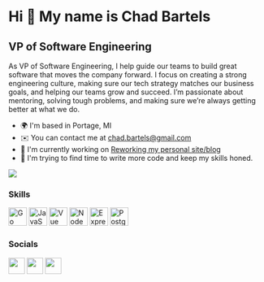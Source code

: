 Hi 👋 My name is Chad Bartels
=============================

VP of Software Engineering
------------------

As VP of Software Engineering, I help guide our teams to build great software that moves the company forward. I focus on creating a strong engineering culture, making sure our tech strategy matches our business goals, and helping our teams grow and succeed. I’m passionate about mentoring, solving tough problems, and making sure we’re always getting better at what we do.

* 🌍  I'm based in Portage, MI
* ✉️  You can contact me at [chad.bartels@gmail.com](mailto:chad.bartels@gmail.com)
* 🚀  I'm currently working on [Reworking my personal site/blog](http://chadbartels.com)
* 🧠  I'm trying to find time to write more code and keep my skills honed.

<a href="https://www.twitter.com/chadbartels" target="_blank" rel="noreferrer"><img
src="https://img.shields.io/twitter/follow/chadbartels?logo=twitter&style=for-the-badge&color=0891b2&labelColor=1c1917"
/></a>
### Skills

<p align="left">
<a href="https://go.dev/doc/" target="_blank" rel="noreferrer"><img src="https://raw.githubusercontent.com/danielcranney/readme-generator/main/public/icons/skills/go-colored.svg" width="36" height="36" alt="Go" /></a>
<a href="https://developer.mozilla.org/en-US/docs/Web/JavaScript" target="_blank" rel="noreferrer"><img src="https://raw.githubusercontent.com/danielcranney/readme-generator/main/public/icons/skills/javascript-colored.svg" width="36" height="36" alt="JavaScript" /></a>
<a href="https://vuejs.org/" target="_blank" rel="noreferrer"><img src="https://raw.githubusercontent.com/danielcranney/readme-generator/main/public/icons/skills/vuejs-colored.svg" width="36" height="36" alt="Vue" /></a>
<a href="https://nodejs.org/en/" target="_blank" rel="noreferrer"><img src="https://raw.githubusercontent.com/danielcranney/readme-generator/main/public/icons/skills/nodejs-colored.svg" width="36" height="36" alt="NodeJS" /></a>
<a href="https://expressjs.com/" target="_blank" rel="noreferrer"><img src="https://raw.githubusercontent.com/danielcranney/readme-generator/main/public/icons/skills/express-colored-dark.svg" width="36" height="36" alt="Express" /></a>
<a href="https://www.postgresql.org/" target="_blank" rel="noreferrer"><img src="https://raw.githubusercontent.com/danielcranney/readme-generator/main/public/icons/skills/postgresql-colored.svg" width="36" height="36" alt="PostgreSQL" /></a>
</p>

### Socials

<p align="left"> <a href="https://www.github.com/chaddy81" target="_blank" rel="noreferrer"><img src="https://raw.githubusercontent.com/danielcranney/readme-generator/main/public/icons/socials/github-dark.svg" width="32" height="32" /></a> <a href="https://www.linkedin.com/in/chadbartels" target="_blank" rel="noreferrer"><img src="https://raw.githubusercontent.com/danielcranney/readme-generator/main/public/icons/socials/linkedin.svg" width="32" height="32" /></a> <a href="https://www.twitter.com/chadbartels" target="_blank" rel="noreferrer"><img src="https://raw.githubusercontent.com/danielcranney/readme-generator/main/public/icons/socials/twitter.svg" width="32" height="32" /></a></p>


<!--
### Badges

<b>My GitHub Stats</b>

<a href="http://www.github.com/chaddy81"><img src="https://github-readme-stats.vercel.app/api?username=chaddy81&show_icons=true&hide=prs,issues,contribs&count_private=true&title_color=0891b2&text_color=ffffff&icon_color=0891b2&bg_color=1c1917&hide_border=true&show_icons=true" alt="chaddy81's GitHub stats" /></a>

<a href="https://github.com/chaddy81" align="left"><img src="https://github-readme-stats.vercel.app/api/top-langs/?username=chaddy81&langs_count=10&title_color=0891b2&text_color=ffffff&icon_color=0891b2&bg_color=1c1917&hide_border=true&locale=en&custom_title=Top%20%Languages" alt="Top Languages" /></a>
-->
